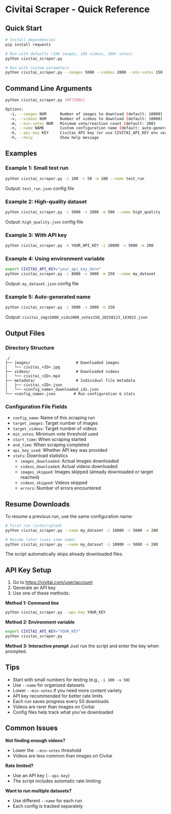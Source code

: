 # Civitai Scraper - Quick Reference

## Quick Start

```bash
# Install dependencies
pip install requests

# Run with defaults (10k images, 10k videos, 200+ votes)
python civitai_scraper.py

# Run with custom parameters
python civitai_scraper.py --images 5000 --videos 2000 --min-votes 150
```

## Command Line Arguments

```bash
python civitai_scraper.py [OPTIONS]

Options:
  -i, --images NUM      Number of images to download (default: 10000)
  -v, --videos NUM      Number of videos to download (default: 10000)
  -m, --min-votes NUM   Minimum vote/reaction count (default: 200)
  -n, --name NAME       Custom configuration name (default: auto-generated)
  -k, --api-key KEY     Civitai API key (or use CIVITAI_API_KEY env var)
  -h, --help            Show help message
```

## Examples

### Example 1: Small test run
```bash
python civitai_scraper.py -i 100 -v 50 -m 100 --name test_run
```
Output: `test_run.json` config file

### Example 2: High-quality dataset
```bash
python civitai_scraper.py -i 5000 -v 2000 -m 500 --name high_quality
```
Output: `high_quality.json` config file

### Example 3: With API key
```bash
python civitai_scraper.py -k YOUR_API_KEY -i 10000 -v 5000 -m 200
```

### Example 4: Using environment variable
```bash
export CIVITAI_API_KEY="your_api_key_here"
python civitai_scraper.py -i 8000 -v 3000 -m 250 --name my_dataset
```
Output: `my_dataset.json` config file

### Example 5: Auto-generated name
```bash
python civitai_scraper.py -i 5000 -v 2000 -m 150
```
Output: `civitai_imgs5000_vids2000_votes150_20250123_143022.json`

## Output Files

### Directory Structure
```
./
├── images/                    # Downloaded images
│   └── civitai_<ID>.jpg
├── videos/                    # Downloaded videos  
│   └── civitai_<ID>.mp4
├── metadata/                  # Individual file metadata
│   ├── civitai_<ID>.json
│   └── <config_name>_downloaded_ids.json
└── <config_name>.json        # Run configuration & stats
```

### Configuration File Fields
- `config_name`: Name of this scraping run
- `target_images`: Target number of images
- `target_videos`: Target number of videos
- `min_votes`: Minimum vote threshold used
- `start_time`: When scraping started
- `end_time`: When scraping completed
- `api_key_used`: Whether API key was provided
- `stats`: Download statistics
  - `images_downloaded`: Actual images downloaded
  - `videos_downloaded`: Actual videos downloaded
  - `images_skipped`: Images skipped (already downloaded or target reached)
  - `videos_skipped`: Videos skipped
  - `errors`: Number of errors encountered

## Resume Downloads

To resume a previous run, use the same configuration name:

```bash
# First run (interrupted)
python civitai_scraper.py --name my_dataset -i 10000 -v 5000 -m 200

# Resume later (uses same name)
python civitai_scraper.py --name my_dataset -i 10000 -v 5000 -m 200
```

The script automatically skips already downloaded files.

## API Key Setup

1. Go to https://civitai.com/user/account
2. Generate an API key
3. Use one of these methods:

**Method 1: Command line**
```bash
python civitai_scraper.py --api-key YOUR_KEY
```

**Method 2: Environment variable**
```bash
export CIVITAI_API_KEY="YOUR_KEY"
python civitai_scraper.py
```

**Method 3: Interactive prompt**
Just run the script and enter the key when prompted.

## Tips

- Start with small numbers for testing (e.g., `-i 100 -v 50`)
- Use `--name` for organized datasets
- Lower `--min-votes` if you need more content variety
- API key recommended for better rate limits
- Each run saves progress every 50 downloads
- Videos are rarer than images on Civitai
- Config files help track what you've downloaded

## Common Issues

**Not finding enough videos?**
- Lower the `--min-votes` threshold
- Videos are less common than images on Civitai

**Rate limited?**
- Use an API key (`--api-key`)
- The script includes automatic rate limiting

**Want to run multiple datasets?**
- Use different `--name` for each run
- Each config is tracked separately